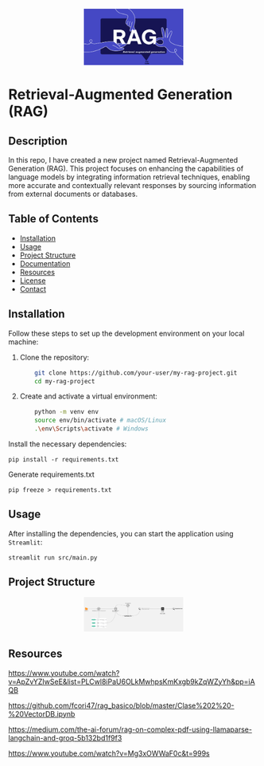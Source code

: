 <!-- Logo o imagen del proyecto -->
<p align="center">
  <img src="resources\img_rag.png" alt="Logo del Proyecto" width="200">
</p>

# Retrieval-Augmented Generation (RAG)

## Description

In this repo, I have created a new project named Retrieval-Augmented Generation (RAG). This project focuses on enhancing the capabilities of language models by integrating information retrieval techniques, enabling more accurate and contextually relevant responses by sourcing information from external documents or databases.

## Table of Contents

- [Installation](#installation)
- [Usage](#usage)
- [Project Structure](#project-structure)
- [Documentation](#documentation)
- [Resources](#Resources)
- [License](#license)
- [Contact](#contact)

## Installation

Follow these steps to set up the development environment on your local machine:

1. Clone the repository:

    ```bash
        git clone https://github.com/your-user/my-rag-project.git
        cd my-rag-project
    ```

2. Create and activate a virtual environment:

    ```bash
        python -m venv env
        source env/bin/activate # macOS/Linux
        .\env\Scripts\activate # Windows
    ```

  Install the necessary dependencies:
  
    pip install -r requirements.txt

  Generate requirements.txt
  
    pip freeze > requirements.txt
    

## Usage

After installing the dependencies, you can start the application using `Streamlit`:

    streamlit run src/main.py


## Project Structure

<p align="center">
  <img src="resources\scheme.jpg" alt="Logo del Proyecto" width="200">
</p>



## Resources

https://www.youtube.com/watch?v=ApZvYZIwSeE&list=PLCwl8iPaU6OLkMwhpsKmKxgb9kZqWZyYh&pp=iAQB

https://github.com/fcori47/rag_basico/blob/master/Clase%202%20-%20VectorDB.ipynb

https://medium.com/the-ai-forum/rag-on-complex-pdf-using-llamaparse-langchain-and-groq-5b132bd1f9f3

https://www.youtube.com/watch?v=Mg3xOWWaF0c&t=999s
